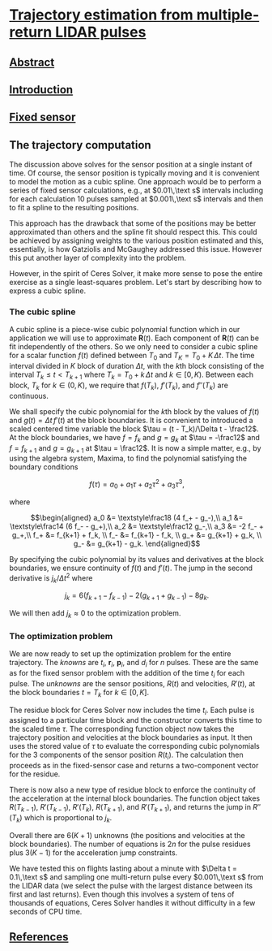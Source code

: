 # [Trajectory estimation from multiple-return LIDAR pulses](README.md)

## [Abstract](01-abstract.md)

## [Introduction](02-intro.md)

## [Fixed sensor](03-fixed.md)

## The trajectory computation

The discussion above solves for the sensor position at a single instant
of time.  Of course, the sensor position is typically moving and it is
convenient to model the motion as a cubic spline.  One approach would be
to perform a series of fixed sensor calculations, e.g., at
$`0.01\,\text s`$ intervals including for each calculation 10 pulses
sampled at $`0.001\,\text s`$ intervals and then to fit a spline to
the resulting positions.

This approach has the drawback that some of the positions may be better
approximated than others and the spline fit should respect this.  This
could be achieved by assigning weights to the various position estimated
and this, essentially, is how Gatziolis and McGaughey addressed this
issue.  However this put another layer of complexity into the problem.

However, in the spirit of Ceres Solver, it make more sense to pose the
entire exercise as a single least-squares problem.  Let's start by
describing how to express a cubic spline.

### The cubic spline

A cubic spline is a piece-wise cubic polynomial function which in our
application we will use to approximate $`\mathbf R(t)`$.  Each
component of $`\mathbf R(t)`$ can be fit independently of the others.
So we only need to consider a cubic spline for a scalar function
$`f(t)`$ defined between $`T_0`$ and $`T_K = T_0 + K \,\Delta t`$.
The time interval divided in $`K`$ block of duration $`\Delta t`$,
with the $`k\text{th}`$ block consisting of the interval $`T_k \le t
< T_{k+1}`$ where $`T_k = T_0 + k \,\Delta t`$ and $`k \in [0,K)`$.
Between each block, $`T_k`$ for $`k \in (0, K)`$, we require that
$`f(T_k)`$, $`f'(T_k)`$, and $`f''(T_k)`$ are continuous.

We shall specify the cubic polynomial for the $`k\text{th}`$ block
by the values of $`f(t)`$ and $`g(t) = \Delta t\,f'(t)`$ at the block
boundaries.  It is convenient to introduced a scaled centered time
variable the block $`\tau = (t - T_k)/\Delta t - \frac12`$.  At the
block boundaries, we have $`f = f_k`$ and $`g = g_k`$ at $`\tau =
-\frac12`$ and $`f = f_{k+1}`$ and $`g = g_{k+1}`$ at $`\tau =
\frac12`$.  It is now a simple matter, e.g., by using the algebra
system, Maxima, to find the polynomial satisfying the boundary
conditions

```math
f(\tau) = a_0 + a_1 \tau + a_2 \tau^2 + a_3 \tau^3,
```

where

```math
\begin{aligned}
 a_0 &= \textstyle\frac18 (4 f_+ - g_-),\\
 a_1 &= \textstyle\frac14 (6 f_- - g_+),\\
 a_2 &= \textstyle\frac12 g_-,\\
 a_3 &= -2 f_- + g_+,\\
 f_+ &= f_{k+1} + f_k, \\
 f_- &= f_{k+1} - f_k, \\
 g_+ &= g_{k+1} + g_k, \\
 g_- &= g_{k+1} - g_k.
\end{aligned}
```

By specifying the cubic polynomial by its values and derivatives at
the block boundaries, we ensure continuity of $`f(t)`$ and $`f'(t)`$.
The jump in the second derivative is $`j_k/\Delta t^2`$ where

```math
 j_k = 6 (f_{k+1}-f_{k-1}) - 2 (g_{k+1}+g_{k-1}) - 8 g_k.
```

We will then add $`j_k \approx 0`$ to the optimization problem.

### The optimization problem

We are now ready to set up the optimization problem for the entire
trajectory.  The *knowns* are $`t_i`$, $`\mathbf r_i`$, $`\mathbf
p_i`$, and $`d_i`$ for $`n`$ pulses.  These are the same as for the
fixed sensor problem with the addition of the time $`t_i`$ for each
pulse.  The *unknowns* are the sensor positions, $`R(t)`$ and
velocities, $`R'(t)`$, at the block boundaries $`t = T_k`$ for $`k \in
[0,K]`$.

The residue block for Ceres Solver now includes the time $`t_i`$.
Each pulse is assigned to a particular time block and the constructor
converts this time to the scaled time $`\tau`$.  The corresponding
function object now takes the trajectory position and velocities at
the block boundaries as input.  It then uses the stored value of
$`\tau`$ to evaluate the corresponding cubic polynomials for the 3
components of the sensor position $`R(t_i)`$.  The calculation then
proceeds as in the fixed-sensor case and returns a two-component
vector for the residue.

There is now also a new type of residue block to enforce the
continuity of the acceleration at the internal block boundaries.  The
function object takes $`R(T_{k-1})`$, $`R'(T_{k-1})`$, $`R'(T_k)`$,
$`R(T_{k+1})`$, and $`R'(T_{k+1})`$, and returns the jump in
$`R''(T_k)`$ which is proportional to $`j_k`$.

Overall there are $`6(K+1)`$ unknowns (the positions and velocities at
the block boundaries).  The number of equations is $`2n`$ for the
pulse residues plus $`3(K-1)`$ for the acceleration jump constraints.

We have tested this on flights lasting about a minute with $`\Delta t
= 0.1\,\text s`$ and sampling one multi-return pulse every
$`0.001\,\text s`$ from the LIDAR data (we select the pulse with the
largest distance between its first and last returns).  Even though
this involves a system of tens of thousands of equations, Ceres Solver
handles it without difficulty in a few seconds of CPU time.

## [References](09-refs.md)
